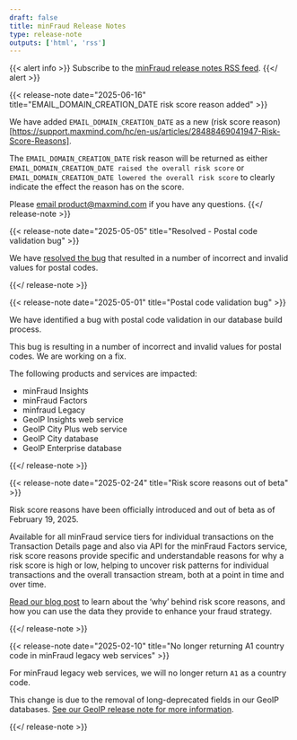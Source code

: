 ```yaml
---
draft: false
title: minFraud Release Notes
type: release-note
outputs: ['html', 'rss']
---
```

{{< alert info >}}
Subscribe to the [minFraud release notes RSS feed](/minfraud/release-notes/rss.xml).
{{</ alert >}}

{{< release-note date="2025-06-16" title="EMAIL_DOMAIN_CREATION_DATE risk score reason added" >}}

We have added `EMAIL_DOMAIN_CREATION_DATE` as a new (risk score reason)[https://support.maxmind.com/hc/en-us/articles/28488469041947-Risk-Score-Reasons]. 

The `EMAIL_DOMAIN_CREATION_DATE` risk reason will be returned as either `EMAIL_DOMAIN_CREATION_DATE raised the overall risk score` or `EMAIL_DOMAIN_CREATION_DATE lowered the overall risk score` to clearly indicate the effect the reason has on the score. 

Please [email product@maxmind.com](mailto:product@maxmind.com) if you have any 
questions.
{{</ release-note >}}

{{< release-note date="2025-05-05" title="Resolved - Postal code validation bug" >}}

We have [resolved the bug](/minfraud/release-notes/2025/#postal-code-validation-bug) that resulted in a number of incorrect and invalid values for postal codes.

{{</ release-note >}}

{{< release-note date="2025-05-01" title="Postal code validation bug" >}}

We have identified a bug with postal code validation in our database build process. 

This bug is resulting in a number of incorrect and invalid values for postal codes. We are working on a fix.

The following products and services are impacted:
- minFraud Insights 
- minFraud Factors
- minfraud Legacy
- GeoIP Insights web service
- GeoIP City Plus web service
- GeoIP City database
- GeoIP Enterprise database

{{</ release-note >}}

{{< release-note date="2025-02-24" title="Risk score reasons out of beta" >}}

Risk score reasons have been officially introduced and out of beta as of February 19, 2025. 

Available for all minFraud service tiers for individual transactions on the Transaction Details page and also via API for the minFraud Factors service, risk score reasons provide specific and understandable reasons for why a risk score is high or low, helping to uncover risk patterns for individual transactions and the overall transaction stream, both at a point in time and over time.

[Read our blog post](https://blog.maxmind.com/2025/02/how-to-enhance-your-fraud-strategy-with-minfraud-risk-score-reasons/) to learn about the ‘why’ behind risk score reasons, and how you can use the data they provide to enhance your fraud strategy. 

{{</ release-note >}}

{{< release-note date="2025-02-10" title="No longer returning A1 country code in minFraud legacy web services" >}}

For minFraud legacy web services, we will no longer return `A1` as a country code.

This change is due to the removal of long-deprecated fields in our GeoIP databases. [See our GeoIP release note for more information](https://dev.maxmind.com/geoip/release-notes/2025/#removal-of-deprecated-fields).

{{</ release-note >}}
